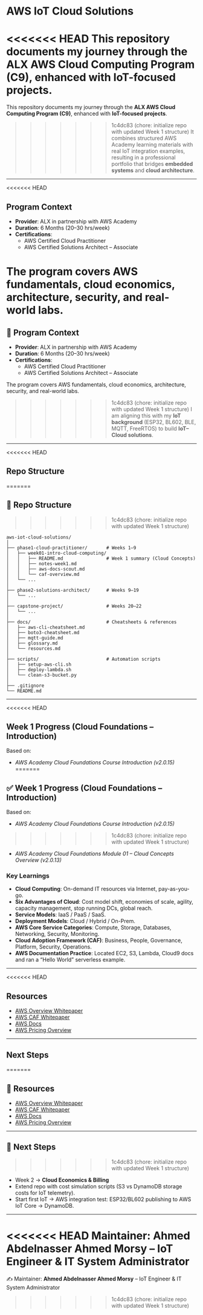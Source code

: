 # AWS IoT Cloud Solutions

<<<<<<< HEAD
This repository documents my journey through the **ALX AWS Cloud Computing Program (C9)**, enhanced with **IoT-focused projects**.  
=======
This repository documents my journey through the **ALX AWS Cloud Computing Program (C9)**, enhanced with **IoT-focused projects**.
>>>>>>> 1c4dc83 (chore: initialize repo with updated Week 1 structure)
It combines structured AWS Academy learning materials with real IoT integration examples, resulting in a professional portfolio that bridges **embedded systems** and **cloud architecture**.

---

<<<<<<< HEAD
##  Program Context
- **Provider**: ALX in partnership with AWS Academy 
- **Duration**: 6 Months (20–30 hrs/week) 
- **Certifications**: 
  - AWS Certified Cloud Practitioner 
  - AWS Certified Solutions Architect – Associate 

The program covers AWS fundamentals, cloud economics, architecture, security, and real-world labs. 
=======
## 📘 Program Context
- **Provider**: ALX in partnership with AWS Academy
- **Duration**: 6 Months (20–30 hrs/week)
- **Certifications**:
  - AWS Certified Cloud Practitioner
  - AWS Certified Solutions Architect – Associate

The program covers AWS fundamentals, cloud economics, architecture, security, and real-world labs.
>>>>>>> 1c4dc83 (chore: initialize repo with updated Week 1 structure)
I am aligning this with my **IoT background** (ESP32, BL602, BLE, MQTT, FreeRTOS) to build **IoT–Cloud solutions**.

---

<<<<<<< HEAD
##  Repo Structure
=======
## 📂 Repo Structure
>>>>>>> 1c4dc83 (chore: initialize repo with updated Week 1 structure)
```
aws-iot-cloud-solutions/
│
├── phase1-cloud-practitioner/       # Weeks 1–9
│   ├── week01-intro-cloud-computing/
│   │   ├── README.md                # Week 1 summary (Cloud Concepts)
│   │   ├── notes-week1.md
│   │   ├── aws-docs-scout.md
│   │   └── caf-overview.md
│   └── ...
│
├── phase2-solutions-architect/      # Weeks 9–19
│   └── ...
│
├── capstone-project/                # Weeks 20–22
│   └── ...
│
├── docs/                            # Cheatsheets & references
│   ├── aws-cli-cheatsheet.md
│   ├── boto3-cheatsheet.md
│   ├── mqtt-guide.md
│   ├── glossary.md
│   └── resources.md
│
├── scripts/                         # Automation scripts
│   ├── setup-aws-cli.sh
│   ├── deploy-lambda.sh
│   └── clean-s3-bucket.py
│
├── .gitignore
└── README.md
```

---

<<<<<<< HEAD
##  Week 1 Progress (Cloud Foundations – Introduction)
Based on:
- *AWS Academy Cloud Foundations Course Introduction (v2.0.15)*  
=======
## ✅ Week 1 Progress (Cloud Foundations – Introduction)
Based on:
- *AWS Academy Cloud Foundations Course Introduction (v2.0.15)*
>>>>>>> 1c4dc83 (chore: initialize repo with updated Week 1 structure)
- *AWS Academy Cloud Foundations Module 01 – Cloud Concepts Overview (v2.0.13)*

### Key Learnings
- **Cloud Computing**: On-demand IT resources via Internet, pay-as-you-go.
- **Six Advantages of Cloud**: Cost model shift, economies of scale, agility, capacity management, stop running DCs, global reach.
- **Service Models**: IaaS / PaaS / SaaS.
- **Deployment Models**: Cloud / Hybrid / On-Prem.
- **AWS Core Service Categories**: Compute, Storage, Databases, Networking, Security, Monitoring.
- **Cloud Adoption Framework (CAF)**: Business, People, Governance, Platform, Security, Operations.
- **AWS Documentation Practice**: Located EC2, S3, Lambda, Cloud9 docs and ran a “Hello World” serverless example.

---

<<<<<<< HEAD
##  Resources
- [AWS Overview Whitepaper](https://d1.awsstatic.com/whitepapers/aws-overview.pdf)  
- [AWS CAF Whitepaper](https://d1.awsstatic.com/whitepapers/aws_cloud_adoption_framework.pdf)  
- [AWS Docs](https://docs.aws.amazon.com/)  
- [AWS Pricing Overview](https://d0.awsstatic.com/whitepapers/aws_pricing_overview.pdf)  

---

##  Next Steps
=======
## 🔗 Resources
- [AWS Overview Whitepaper](https://d1.awsstatic.com/whitepapers/aws-overview.pdf)
- [AWS CAF Whitepaper](https://d1.awsstatic.com/whitepapers/aws_cloud_adoption_framework.pdf)
- [AWS Docs](https://docs.aws.amazon.com/)
- [AWS Pricing Overview](https://d0.awsstatic.com/whitepapers/aws_pricing_overview.pdf)

---

## 🚀 Next Steps
>>>>>>> 1c4dc83 (chore: initialize repo with updated Week 1 structure)
- Week 2 → **Cloud Economics & Billing**
- Extend repo with cost simulation scripts (S3 vs DynamoDB storage costs for IoT telemetry).
- Start first IoT → AWS integration test: ESP32/BL602 publishing to AWS IoT Core → DynamoDB.

---

<<<<<<< HEAD
 Maintainer: **Ahmed Abdelnasser Ahmed Morsy** – IoT Engineer & IT System Administrator
=======
✍️ Maintainer: **Ahmed Abdelnasser Ahmed Morsy** – IoT Engineer & IT System Administrator
>>>>>>> 1c4dc83 (chore: initialize repo with updated Week 1 structure)
